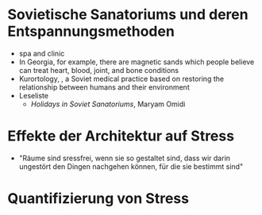 # Sovietische Sanatoriums und deren Entspannungsmethoden
+ spa and clinic
+ In Georgia, for example, there are magnetic sands which people believe can treat heart, blood, joint, and bone conditions
+ Kurortology, , a Soviet medical practice based on restoring the relationship between humans and their environment
+ Leseliste
	+ _Holidays in Soviet Sanatoriums_, Maryam Omidi
# Effekte der Architektur auf Stress
+ "Räume sind sressfrei, wenn sie so gestaltet sind, dass wir darin ungestört den Dingen nachgehen können, für die sie bestimmt sind"
# Quantifizierung von Stress
